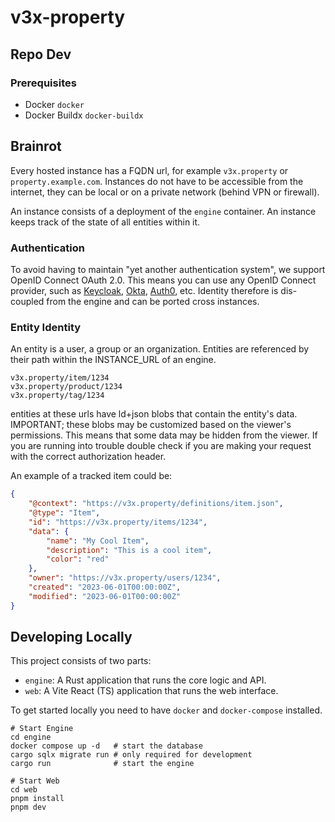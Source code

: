 # v3x-property

## Repo Dev

### Prerequisites

- Docker `docker`
- Docker Buildx `docker-buildx`

## Brainrot

Every hosted instance has a FQDN url, for example `v3x.property` or `property.example.com`.
Instances do not have to be accessible from the internet, they can be local or on a private network (behind VPN or firewall).

An instance consists of a deployment of the `engine` container.
An instance keeps track of the state of all entities within it.

### Authentication

To avoid having to maintain "yet another authentication system", we support OpenID Connect OAuth 2.0.
This means you can use any OpenID Connect provider, such as [Keycloak](https://www.keycloak.org/), [Okta](https://www.okta.com/), [Auth0](https://auth0.com/), etc.
Identity therefore is dis-coupled from the engine and can be ported cross instances.

### Entity Identity

An entity is a user, a group or an organization.
Entities are referenced by their path within the INSTANCE_URL of an engine.

```url
v3x.property/item/1234
v3x.property/product/1234
v3x.property/tag/1234
```

entities at these urls have ld+json blobs that contain the entity's data.
IMPORTANT; these blobs may be customized based on the viewer's permissions.
This means that some data may be hidden from the viewer.
If you are running into trouble double check if you are making your request with the correct authorization header.

An example of a tracked item could be:

```json
{
    "@context": "https://v3x.property/definitions/item.json",
    "@type": "Item",
    "id": "https://v3x.property/items/1234",
    "data": {
        "name": "My Cool Item",
        "description": "This is a cool item",
        "color": "red"
    },
    "owner": "https://v3x.property/users/1234",
    "created": "2023-06-01T00:00:00Z",
    "modified": "2023-06-01T00:00:00Z"
}
```

## Developing Locally

This project consists of two parts:

- `engine`: A Rust application that runs the core logic and API.
- `web`: A Vite React (TS) application that runs the web interface.

To get started locally you need to have `docker` and `docker-compose` installed.

```
# Start Engine
cd engine
docker compose up -d   # start the database
cargo sqlx migrate run # only required for development
cargo run              # start the engine

# Start Web
cd web
pnpm install
pnpm dev
```

